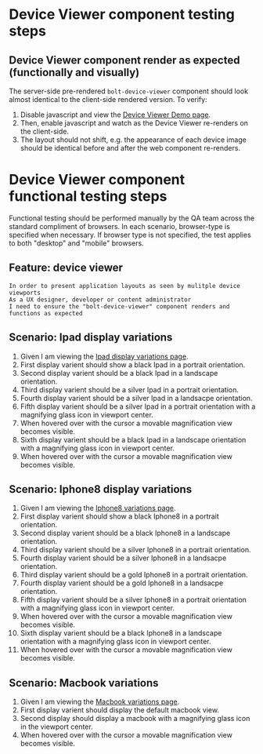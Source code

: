 # Device Viewer component testing steps

## Device Viewer component render as expected (functionally and visually)

The server-side pre-rendered `bolt-device-viewer` component should look almost identical to the client-side rendered version. To verify:

1. Disable javascript and view the [Device Viewer Demo page](https://boltdesignsystem.com/pattern-lab/patterns/02-components-device-viewer-05-device-viewer/02-components-device-viewer-05-device-viewer.html).
2. Then, enable javascript and watch as the Device Viewer re-renders on the client-side.
3. The layout should not shift, e.g. the appearance of each device image should be identical before and after the web component re-renders.

# Device Viewer component functional testing steps

Functional testing should be performed manually by the QA team across the standard compliment of browsers. In each scenario, browser-type is specified when necessary. If browser type is not specified, the test applies to both "desktop" and "mobile" browsers.

## Feature: device viewer

    In order to present application layouts as seen by mulitple device viewports
    As a UX designer, developer or content administrator
    I need to ensure the "bolt-device-viewer" component renders and functions as expected

## Scenario: Ipad display variations

1. Given I am viewing the [Ipad display variations page](https://boltdesignsystem.com/pattern-lab/patterns/02-components-device-viewer-10-device-viewer-ipad-variation/02-components-device-viewer-10-device-viewer-ipad-variation.html).
2. First display varient should show a black Ipad in a portrait orientation.
3. Second display varient should be a black Ipad in a landscape orientation.
4. Third display varient should be a silver Ipad in a portrait orientation.
5. Fourth display varient should be a silver Ipad in a landsacpe orientation.
6. Fifth display varient should be a silver Ipad in a portrait orientation with a magnifying glass icon in viewport center.
7. When hovered over with the cursor a movable magnification view becomes visible.
8. Sixth display varient should be a black Ipad in a landscape orientation with a magnifying glass icon in viewport center.
9. When hovered over with the cursor a movable magnification view becomes visible. 

## Scenario: Iphone8 display variations

1. Given I am viewing the [Iphone8 variations page](https://boltdesignsystem.com/pattern-lab/patterns/02-components-device-viewer-15-device-viewer-iphone8-variation/02-components-device-viewer-15-device-viewer-iphone8-variation.html).
2. First display varient should show a black Iphone8 in a portrait orientation.
3. Second display varient should be a black Iphone8 in a landscape orientation.
4. Third display varient should be a silver Iphone8 in a portrait orientation.
5. Fourth display varient should be a silver Iphone8 in a landsacpe orientation.
6. Third display varient should be a gold Iphone8 in a portrait orientation.
7. Fourth display varient should be a gold Iphone8 in a landsacpe orientation.
8. Fifth display varient should be a silver Iphone8 in a portrait orientation with a magnifying glass icon in viewport center.
9. When hovered over with the cursor a movable magnification view becomes visible.
10. Sixth display varient should be a black Iphone8 in a landscape orientation with a magnifying glass icon in viewport center.
11. When hovered over with the cursor a movable magnification view becomes visible. 

## Scenario: Macbook variations

1. Given I am viewing the [Macbook variations page](https://boltdesignsystem.com/pattern-lab/patterns/02-components-device-viewer-20-device-viewer-macbook-variation/02-components-device-viewer-20-device-viewer-macbook-variation.html).
2. First display varient should display the default macbook view.
3. Second display should display a macbook with a magnifying glass icon in the viewport center.
4. When hovered over with the cursor a movable magnification view becomes visible.
